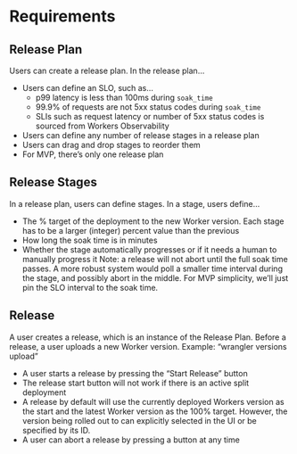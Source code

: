 # Requirements

## Release Plan
Users can create a release plan. In the release plan…
- Users can define an SLO, such as…
    * p99 latency is less than 100ms during `soak_time`
    * 99.9% of requests are not 5xx status codes during `soak_time`
    * SLIs such as request latency or number of 5xx status codes is sourced from Workers Observability
- Users can define any number of release stages in a release plan
- Users can drag and drop stages to reorder them
- For MVP, there’s only one release plan

## Release Stages

In a release plan, users can define stages. In a stage, users define…
- The % target of the deployment to the new Worker version. Each stage has to be a larger (integer) percent value than the previous
- How long the soak time is in minutes
- Whether the stage automatically progresses or if it needs a human to manually progress it
Note: a release will not abort until the full soak time passes. A more robust system would poll a smaller time interval during the stage, and possibly abort in the middle. For MVP simplicity, we’ll just pin the SLO interval to the soak time.

## Release

A user creates a release, which is an instance of the Release Plan. Before a release, a user uploads a new Worker version. Example: “wrangler versions upload”
- A user starts a release by pressing the “Start Release” button
- The release start button will not work if there is an active split deployment
- A release by default will use the currently deployed Workers version as the start and the latest Worker version as the 100% target. However, the version being rolled out to can explicitly selected in the UI or be specified by its ID.
- A user can abort a release by pressing a button at any time
